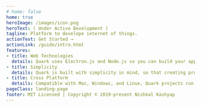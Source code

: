 ```yaml
---
# home: false
home: true
heroImage: /images/icon.png
heroText: ( Under Active Development )
tagline: Platform to develope internet of things.
actionText: Get Started →
actionLink: /guide/intro.html
features:
- title: Web Technologies
  details: Quark uses Electron.js and Node.js so you can build your app with HTML, CSS, and JavaScript.
- title: Simplicity
  details: Quark is built with simplicity in mind, so that creating projects with Quark is enjoyable, easy to learn, and accessible to just about anyone with basic programming skills.
- title: Cross Platform
  details: Compatible with Mac, Windows, and Linux, Quark projects run on all three platforms.
pageClass: landing-page
footer: MIT Licensed | Copyright © 2019-present Nishkal Kashyap
---
```


<!-- <Landing/> -->